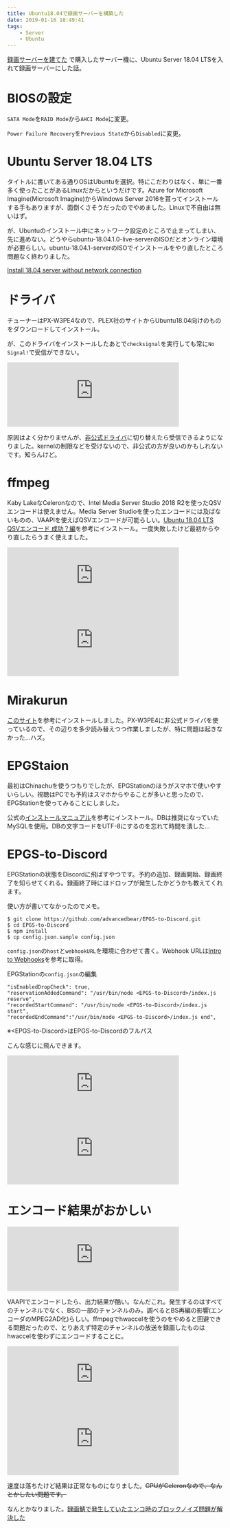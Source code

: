 ```yaml
---
title: Ubuntu18.04で録画サーバーを構築した
date: 2019-01-16 18:49:41
tags:
    - Server
    - Ubuntu
---
```


[録画サーバーを建てた](/2018/12/30/20181230-recording-server/) で購入したサーバー機に、Ubuntu Server 18.04 LTSを入れて録画サーバーにした話。

<!--more-->

# BIOSの設定
`SATA Mode`を`RAID Mode`から`AHCI Mode`に変更。

`Power Failure Recovery`を`Previous State`から`Disabled`に変更。

# Ubuntu Server 18.04 LTS
タイトルに書いてある通りOSはUbuntuを選択。特にこだわりはなく、単に一番多く使ったことがあるLinuxだからというだけです。Azure for Microsoft Imagine(Microsoft Imagine)からWindows Server 2016を貰ってインストールする手もありますが、面倒くさそうだったのでやめました。Linuxで不自由は無いはず。

が、Ubuntuのインストール中にネットワーク設定のところで止まってしまい、先に進めない。どうやらubuntu-18.04.1.0-live-serverのISOだとオンライン環境が必要らしい。ubuntu-18.04.1-serverのISOでインストールをやり直したところ問題なく終わりました。

[Install 18.04 server without network connection](https://askubuntu.com/questions/1042364/install-18-04-server-without-network-connection)

# ドライバ
チューナーはPX-W3PE4なので、PLEX社のサイトからUbuntu18.04向けのものをダウンロードしてインストール。

が、このドライバをインストールしたあとで`checksignal`を実行しても常に`No Signal!`で受信ができない。

<iframe src="https://mstdn.maud.io/@Otakan951/101279292259273091/embed" class="mastodon-embed" style="max-width: 100%; border: 0" width="400"></iframe><script src="https://mstdn.maud.io/embed.js" async="async"></script>

原因はよく分かりませんが、[非公式ドライバ](https://github.com/nns779/px4_drv)に切り替えたら受信できるようになりました。kernelの制限などを受けないので、非公式の方が良いのかもしれないです。知らんけど。

# ffmpeg
Kaby LakeなCeleronなので、Intel Media Server Studio 2018 R2を使ったQSVエンコードは使えません。Media Server Studioを使ったエンコードには及ばないものの、VAAPIを使えばQSVエンコードが可能らしい。[Ubuntu 18.04 LTS QSVエンコード 成功？編](http://nodoka.org/ubuntu-18-04-lts-qsv%E3%82%A8%E3%83%B3%E3%82%B3%E3%83%BC%E3%83%89-%E6%88%90%E5%8A%9F%EF%BC%9F%E7%B7%A8/)を参考にインストール。一度失敗したけど最初からやり直したらうまく使えました。

<iframe src="https://mstdn.maud.io/@Otakan951/101291203969366204/embed" class="mastodon-embed" style="max-width: 100%; border: 0" width="400"></iframe><script src="https://mstdn.maud.io/embed.js" async="async"></script>

<iframe src="https://mstdn.maud.io/@Otakan951/101296160408382033/embed" class="mastodon-embed" style="max-width: 100%; border: 0" width="400"></iframe><script src="https://mstdn.maud.io/embed.js" async="async"></script>

# Mirakurun
[このサイト](https://www.jifu-labo.net/2016/05/mirakurun/)を参考にインストールしました。PX-W3PE4に非公式ドライバを使っているので、その辺りを多少読み替えつつ作業しましたが、特に問題は起きなかった…ハズ。

# EPGStaion
最初はChinachuを使うつもりでしたが、EPGStationのほうがスマホで使いやすいらしい。視聴はPCでも予約はスマホからやることが多いと思ったので、EPGStationを使ってみることにしました。

公式の[インストールマニュアル](https://github.com/l3tnun/EPGStation/blob/master/doc/linux-setup.md)を参考にインストール。DBは推奨になっていたMySQLを使用。DBの文字コードをUTF-8にするのを忘れて時間を潰した…

# EPGS-to-Discord
EPGStationの状態をDiscordに飛ばすやつです。予約の追加、録画開始、録画終了を知らせてくれる。録画終了時にはドロップが発生したかどうかも教えてくれます。

使い方が書いてなかったのでメモ。
```
$ git clone https://github.com/advancedbear/EPGS-to-Discord.git
$ cd EPGS-to-Discord
$ npm install
$ cp config.json.sample config.json
```
`config.json`の`host`と`webhookURL`を環境に合わせて書く。Webhook URLは[Intro to Webhooks](https://support.discordapp.com/hc/en-us/articles/228383668-Intro-to-Webhooks)を参考に取得。

EPGStationの`config.json`の編集
```
"isEnabledDropCheck": true,
"reservationAddedCommand": "/usr/bin/node <EPGS-to-Discord>/index.js reserve",
"recordedStartCommand": "/usr/bin/node <EPGS-to-Discord>/index.js start",
"recordedEndCommand":"/usr/bin/node <EPGS-to-Discord>/index.js end",
```
※<EPGS-to-Discord\>はEPGS-to-Discordのフルパス

こんな感じに飛んできます。

<iframe src="https://mstdn.maud.io/@Otakan951/101398513456406094/embed" class="mastodon-embed" style="max-width: 100%; border: 0" width="400"></iframe><script src="https://mstdn.maud.io/embed.js" async="async"></script>

<iframe src="https://mstdn.maud.io/@Otakan951/101400477578566201/embed" class="mastodon-embed" style="max-width: 100%; border: 0" width="400"></iframe><script src="https://mstdn.maud.io/embed.js" async="async"></script>

# エンコード結果がおかしい

<iframe src="https://mstdn.maud.io/@Otakan951/101317640426528987/embed" class="mastodon-embed" style="max-width: 100%; border: 0" width="400"></iframe><script src="https://mstdn.maud.io/embed.js" async="async"></script>

VAAPIでエンコードしたら、出力結果が酷い。なんだこれ。発生するのはすべてのチャンネルでなく、BSの一部のチャンネルのみ。調べるとBS再編の影響(エンコーダのMPEG2AD化)らしい。ffmpegでhwaccelを使うのをやめると回避できる問題だったので、とりあえず特定のチャンネルの放送を録画したものはhwaccelを使わずにエンコードすることに。

<iframe src="https://mstdn.maud.io/@Otakan951/101317741224656577/embed" class="mastodon-embed" style="max-width: 100%; border: 0" width="400"></iframe><script src="https://mstdn.maud.io/embed.js" async="async"></script>

<iframe src="https://mstdn.maud.io/@Otakan951/101317756964583985/embed" class="mastodon-embed" style="max-width: 100%; border: 0" width="400"></iframe><script src="https://mstdn.maud.io/embed.js" async="async"></script>

速度は落ちたけど結果は正常なものになりました。~~CPUがCeleronなので、なんとかしたい問題です。~~

なんとかなりました。[録画鯖で発生していたエンコ時のブロックノイズ問題が解決した](/2019/02/28/news/#録画鯖で発生していたエンコ時のブロックノイズ問題が解決した)